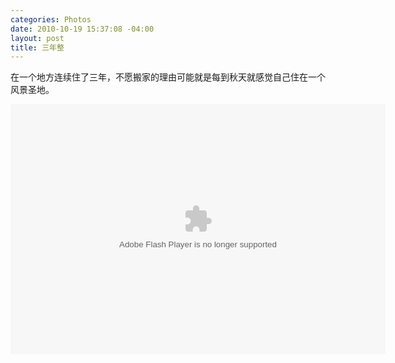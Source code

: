 ```yaml
--- 
categories: Photos
date: 2010-10-19 15:37:08 -04:00
layout: post
title: 三年整
---
```

在一个地方连续住了三年，不愿搬家的理由可能就是每到秋天就感觉自己住在一个风景圣地。

<embed type="application/x-shockwave-flash" src="https://picasaweb.google.com/s/c/bin/slideshow.swf" width="600" height="400" flashvars="host=picasaweb.google.com&noautoplay=1&hl=en_US&feat=flashalbum&RGB=0x000000&feed=https%3A%2F%2Fpicasaweb.google.com%2Fdata%2Ffeed%2Fapi%2Fuser%2Fztpala%2Falbumid%2F5529838590379537025%3Falt%3Drss%26kind%3Dphoto%26hl%3Den_US" pluginspage="http://www.macromedia.com/go/getflashplayer"></embed>

